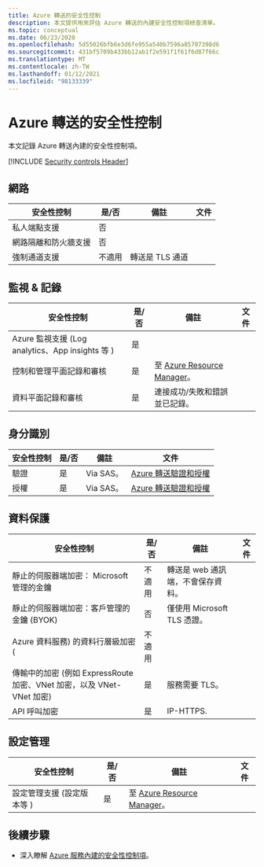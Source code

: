 ```yaml
---
title: Azure 轉送的安全性控制
description: 本文提供用來評估 Azure 轉送的內建安全性控制項檢查清單。
ms.topic: conceptual
ms.date: 06/23/2020
ms.openlocfilehash: 5d55026bfb6e3d6fe955a540b7596a85707398d6
ms.sourcegitcommit: 431bf5709b433bb12ab1f2e591f1f61f6d87f66c
ms.translationtype: MT
ms.contentlocale: zh-TW
ms.lasthandoff: 01/12/2021
ms.locfileid: "98133339"
---
```

# <a name="security-controls-for-azure-relay"></a>Azure 轉送的安全性控制

本文記錄 Azure 轉送內建的安全性控制項。

[!INCLUDE [Security controls Header](../../includes/security-controls-header.md)]

## <a name="network"></a>網路

| 安全性控制 | 是/否 | 備註 | 文件 |
|---|---|--|--|
| 私人端點支援| 否 |  |   |
| 網路隔離和防火牆支援| 否 |  |   |
| 強制通道支援| 不適用 | 轉送是 TLS 通道  |   |

## <a name="monitoring--logging"></a>監視 & 記錄

| 安全性控制 | 是/否 | 備註| 文件 |
|---|---|--|--|
| Azure 監視支援 (Log analytics、App insights 等 ) | 是 | |   |
| 控制和管理平面記錄和審核| 是 | 至 [Azure Resource Manager](../azure-resource-manager/index.yml)。 |   |
| 資料平面記錄和審核| 是 | 連接成功/失敗和錯誤並已記錄。  |   |

## <a name="identity"></a>身分識別

| 安全性控制 | 是/否 | 備註| 文件 |
|---|---|--|--|
| 驗證| 是 | Via SAS。 | [Azure 轉送驗證和授權](relay-authentication-and-authorization.md) |
| 授權|  是 | Via SAS。 | [Azure 轉送驗證和授權](relay-authentication-and-authorization.md) |

## <a name="data-protection"></a>資料保護

| 安全性控制 | 是/否 | 備註 | 文件 |
|---|---|--|--|
| 靜止的伺服器端加密： Microsoft 管理的金鑰 |  不適用 | 轉送是 web 通訊端，不會保存資料。 |   |
| 靜止的伺服器端加密：客戶管理的金鑰 (BYOK)  | 否 | 僅使用 Microsoft TLS 憑證。  |   |
| Azure 資料服務) 的資料行層級加密 (| 不適用 | |   |
| 傳輸中的加密 (例如 ExpressRoute 加密、VNet 加密，以及 VNet-VNet 加密) | 是 | 服務需要 TLS。 |   |
| API 呼叫加密| 是 | IP-HTTPS. |


## <a name="configuration-management"></a>設定管理

| 安全性控制 | 是/否 | 備註| 文件 |
|---|---|--|--|
| 設定管理支援 (設定版本等 ) | 是 | 至 [Azure Resource Manager](../azure-resource-manager/index.yml)。|   |

## <a name="next-steps"></a>後續步驟

- 深入瞭解 [Azure 服務內建的安全性控制項](../security/fundamentals/security-controls.md)。